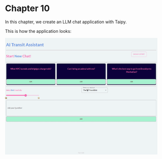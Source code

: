 # Chapter 10

In this chapter, we create an LLM chat application with Taipy. 


This is how the application looks:


![](img/transibot.gif)